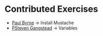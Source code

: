 # Contributed Exercises

- [Paul Byrne](https://github.com/pizzachip) → Install Mustache
- [PSteven Gangstead](https://github.com/gangstead) → Variables
